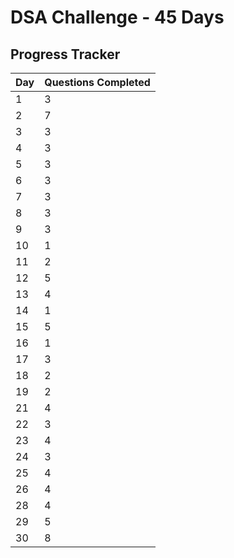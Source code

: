 # DSA Challenge - 45 Days

## Progress Tracker

| Day  | Questions Completed  |
|------|----------------------|
| 1    |   3                  |
| 2    |   7                  |
| 3    |   3                  |
| 4    |   3                  |
| 5    |   3                  |
| 6    |   3                  |
| 7    |   3                  |
| 8    |   3                  |
| 9    |   3                  |
| 10   |   1                  |
| 11   |   2                  |
| 12   |   5                  |
| 13   |   4                  |
| 14   |   1                  |
| 15   |   5                  |
| 16   |   1                  |
| 17   |   3                  |
| 18   |   2                  |
| 19   |   2                  |
| 21   |   4                  |
| 22   |   3                  |
| 23   |   4                  |
| 24   |   3                  |
| 25   |   4                  |
| 26   |   4                  |
| 28   |   4                  |
| 29   |   5                  |
| 30   |   8                  |



